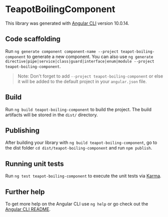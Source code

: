 # TeapotBoilingComponent

This library was generated with [Angular CLI](https://github.com/angular/angular-cli) version 10.0.14.

## Code scaffolding

Run `ng generate component component-name --project teapot-boiling-component` to generate a new component. You can also use `ng generate directive|pipe|service|class|guard|interface|enum|module --project teapot-boiling-component`.
> Note: Don't forget to add `--project teapot-boiling-component` or else it will be added to the default project in your `angular.json` file. 

## Build

Run `ng build teapot-boiling-component` to build the project. The build artifacts will be stored in the `dist/` directory.

## Publishing

After building your library with `ng build teapot-boiling-component`, go to the dist folder `cd dist/teapot-boiling-component` and run `npm publish`.

## Running unit tests

Run `ng test teapot-boiling-component` to execute the unit tests via [Karma](https://karma-runner.github.io).

## Further help

To get more help on the Angular CLI use `ng help` or go check out the [Angular CLI README](https://github.com/angular/angular-cli/blob/master/README.md).
